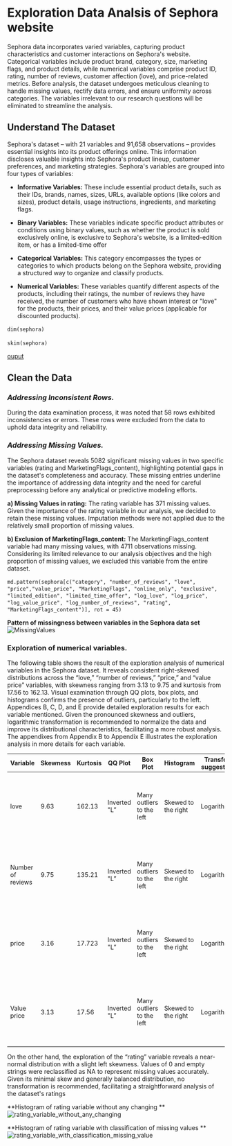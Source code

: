 # Exploration Data Analsis of Sephora website

Sephora data incorporates varied variables, capturing product characteristics and customer interactions on Sephora's website. Categorical variables include product brand, category, size, marketing flags, and product details, while numerical variables comprise product ID, rating, number of reviews, customer affection (love), and price-related metrics. Before analysis, the dataset undergoes meticulous cleaning to handle missing values, rectify data errors, and ensure uniformity across categories. The variables irrelevant to our research questions will be eliminated to streamline the analysis. 

## Understand The Dataset

Sephora's dataset – with 21 variables and 91,658 observations – provides essential insights into its product offerings online. This information discloses valuable insights into Sephora's product lineup, customer preferences, and marketing strategies. Sephora's variables are grouped into four types of variables:

-   **Informative Variables:** These include essential product details, such as their IDs, brands, names, sizes, URLs, available options (like colors and sizes), product details, usage instructions, ingredients, and marketing flags. 

-   **Binary Variables:** These variables indicate specific product attributes or conditions using binary values, such as whether the product is sold exclusively online, is exclusive to Sephora's website, is a limited-edition item, or has a limited-time offer

-   **Categorical Variables:** This category encompasses the types or categories to which products belong on the Sephora website, providing a structured way to organize and classify products.

-   **Numerical Variables:** These variables quantify different aspects of the products, including their ratings, the number of reviews they have received, the number of customers who have shown interest or "love" for the products, their prices, and their value prices (applicable for discounted products).

```{r}
dim(sephora)

skim(sephora)
```
[ouput](EDA/picture/ExplorationData.png)

## Clean the Data 

### _Addressing Inconsistent Rows._  

During the data examination process, it was noted that 58 rows exhibited inconsistencies or errors. These rows were excluded from the data to uphold data integrity and reliability. 

### _Addressing Missing Values._ 

The Sephora dataset reveals 5082 significant missing values in two specific variables (rating and MarketingFlags_content), highlighting potential gaps in the dataset's completeness and accuracy. These missing entries underline the importance of addressing data integrity and the need for careful preprocessing before any analytical or predictive modeling efforts. 

**a)  Missing Values in rating:** The rating variable has 371 missing values. Given the importance of the rating variable in our analysis, we decided to retain these missing values. Imputation methods were not applied due to the relatively small proportion of missing values. 

**b)  Exclusion of MarketingFlags_content:** The MarketingFlags_content variable had many missing values, with 4711 observations missing. Considering its limited relevance to our analysis objectives and the high proportion of missing values, we excluded this variable from the entire dataset. 

```{r}
md.pattern(sephora[c("category", "number_of_reviews", "love", "price","value_price", "MarketingFlags", "online_only", "exclusive", "limited_edition", "limited_time_offer", "log_love", "log_price", "log_value_price", "log_number_of_reviews", "rating", "MarketingFlags_content")], rot = 45)
```

**Pattern of missingness between variables in the Sephora data set**
![MissingValues](https://github.com/eguzmanleano30/Exploration_Data_Analisis/assets/172155030/5a49fd44-792e-403f-bb60-360ed5804c0d)


### Exploration of numerical variables.  

The following table shows the result of the exploration analysis of numerical variables in the Sephora dataset. It reveals consistent right-skewed distributions across the “love,” “number of reviews,” “price,” and “value price” variables, with skewness ranging from 3.13 to 9.75 and kurtosis from 17.56 to 162.13. Visual examination through QQ plots, box plots, and histograms confirms the presence of outliers, particularly to the left. Appendices B, C, D, and E provide detailed exploration results for each variable mentioned. Given the pronounced skewness and outliers, logarithmic transformation is recommended to normalize the data and improve its distributional characteristics, facilitating a more robust analysis. The appendixes from Appendix B to Appendix E illustrates the exploration analysis in more details for each variable. 





| Variable          | Skewness | Kurtosis | QQ Plot      | Box Plot                  | Histogram           | Transfor. suggestion | Output and code   |
| ----------------- | -------- | -------- | ------------ | ------------------------- | ------------------- | -------------------- |------------------ |
| love              | 9.63     | 162.13   | Inverted "L” | Many outliers to the left | Skewed to the right | Logarithmic          | ![Appendice B](EDA/PDF/exploration_love_variable.pdf)   |
| Number of reviews | 9.75     | 135.21   | Inverted "L” | Many outliers to the left | Skewed to the right | Logarithmic          | ![Appendice C](EDA/PDF/exploration_price_variable.pdf)   |
| price             | 3.16     | 17.723   | Inverted "L” | Many outliers to the left | Skewed to the right | Logarithmic          |   ![Appendice D](EDA/PDF/exploration_value_price_variable.pdf)    |
| Value price       | 3.13     | 17.56    | Inverted "L” | Many outliers to the left | Skewed to the right | Logarithmic          |   ![Appendice E](EDA/PDF/exploration_number_of_reviews_variable.pdf)   |

On the other hand, the exploration of the “rating” variable reveals a near-normal distribution with a slight left skewness. Values of 0 and empty strings were reclassified as NA to represent missing values accurately. Given its minimal skew and generally balanced distribution, no transformation is recommended, facilitating a straightforward analysis of the dataset's ratings 

**Histogram of rating variable without any changing 
**
![ rating_variable_without_any_changing](https://github.com/eguzmanleano30/Exploration_Data_Analisis/assets/172155030/7b1a498a-f522-4456-9630-34cf51fa297d)

 

**Histogram of rating variable with classification of missing values
** 
![ rating_variable_with_classification_missing_value](https://github.com/eguzmanleano30/Exploration_Data_Analisis/assets/172155030/7cd555df-d905-435e-8cc5-4283a30023a9)











